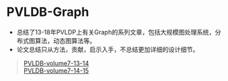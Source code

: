# PVLDB-Graph
- 总结了13-18年PVLDP上有关Graph的系列文章，包括大规模图处理系统，分布式图算法，动态图算法等。  
- 论文总结只从方法，贡献，启示入手，不总结更加详细的设计细节。

> [PVLDB-volume7-13-14](https://github.com/jackieshawn95/PVLDB-Graph/blob/master/summary/PVLDB-volume7-13-14.md)  
> [PVLDB-volume7-14-15](https://github.com/jackieshawn95/PVLDB-Graph/blob/master/summary/PVLDB-volume8-14-15.md)